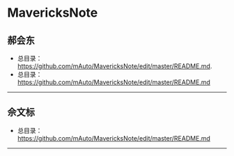 # MavericksNote

## 郝会东   
- 总目录：https://github.com/mAuto/MavericksNote/edit/master/README.md.  
- 总目录：https://github.com/mAuto/MavericksNote/edit/master/README.md
--------------- 

## 佘文标  
- 总目录：https://github.com/mAuto/MavericksNote/edit/master/README.md  
--------------- 
